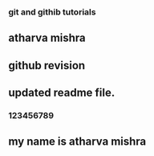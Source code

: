 ### git and githib tutorials

## atharva mishra

## github revision

## updated readme file.

### 123456789


## my name is atharva mishra
